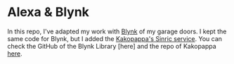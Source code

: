 # Alexa & Blynk

In this repo, I've adapted my work with [Blynk](https://blynk.io/) of my garage doors. I kept the same code for Blynk, but I added the  [Kakopappa's Sinric service](https://sinric.com). You can check the GitHub of the Blynk Library [here] and the repo of Kakopappa [here](https://github.com/kakopappa/sinric).
